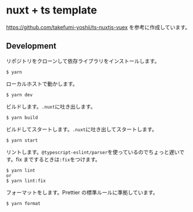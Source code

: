 # nuxt + ts template

https://github.com/takefumi-yoshii/ts-nuxtjs-vuex を参考に作成しています。

## Development

リポジトリをクローンして依存ライブラリをインストールします。

```
$ yarn
```

ローカルホストで動かします。

```
$ yarn dev
```

ビルドします。`.nuxt`に吐き出します。

```
$ yarn build
```

ビルドしてスタートします。`.nuxt`に吐き出してスタートします。

```
$ yarn start
```

リントします。`@typescript-eslint/parser`を使っているのでちょっと遅いです。fix までするときは`:fix`をつけます。

```
$ yarn lint
or
$ yarn lint:fix
```

フォーマットをします。Prettier の標準ルールに準拠しています。

```
$ yarn format
```
